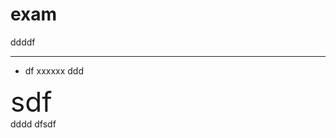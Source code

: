 # exam
ddddf

------------------------
* df
xxxxxx
ddd
<div style="font-size:44px">sdf</div>
dddd
dfsdf
